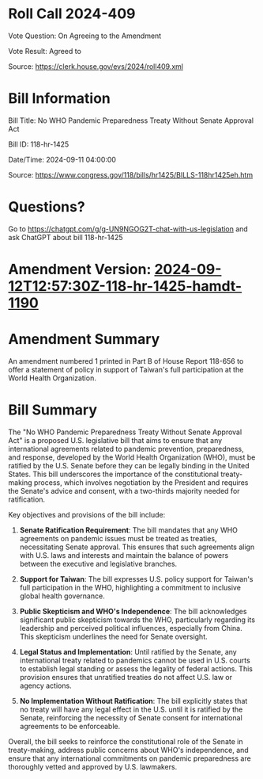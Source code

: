 # Roll Call 2024-409

Vote Question: On Agreeing to the Amendment

Vote Result: Agreed to

Source: https://clerk.house.gov/evs/2024/roll409.xml

# Bill Information

Bill Title: No WHO Pandemic Preparedness Treaty Without Senate Approval Act

Bill ID: 118-hr-1425

Date/Time: 2024-09-11 04:00:00

Source: https://www.congress.gov/118/bills/hr1425/BILLS-118hr1425eh.htm

# Questions?

Go to https://chatgpt.com/g/g-UN9NGOG2T-chat-with-us-legislation and ask ChatGPT about bill 118-hr-1425

# Amendment Version: [2024-09-12T12:57:30Z-118-hr-1425-hamdt-1190](../bills/118-hr-1425/2024-09-12T12:57:30Z-118-hr-1425-hamdt-1190.txt)

# Amendment Summary
An amendment numbered 1 printed in Part B of House Report 118-656 to offer a statement of policy in support of Taiwan's full participation at the World Health Organization.

# Bill Summary
The "No WHO Pandemic Preparedness Treaty Without Senate Approval Act" is a proposed U.S. legislative bill that aims to ensure that any international agreements related to pandemic prevention, preparedness, and response, developed by the World Health Organization (WHO), must be ratified by the U.S. Senate before they can be legally binding in the United States. This bill underscores the importance of the constitutional treaty-making process, which involves negotiation by the President and requires the Senate's advice and consent, with a two-thirds majority needed for ratification.

Key objectives and provisions of the bill include:

1. **Senate Ratification Requirement**: The bill mandates that any WHO agreements on pandemic issues must be treated as treaties, necessitating Senate approval. This ensures that such agreements align with U.S. laws and interests and maintain the balance of powers between the executive and legislative branches.

2. **Support for Taiwan**: The bill expresses U.S. policy support for Taiwan's full participation in the WHO, highlighting a commitment to inclusive global health governance.

3. **Public Skepticism and WHO's Independence**: The bill acknowledges significant public skepticism towards the WHO, particularly regarding its leadership and perceived political influences, especially from China. This skepticism underlines the need for Senate oversight.

4. **Legal Status and Implementation**: Until ratified by the Senate, any international treaty related to pandemics cannot be used in U.S. courts to establish legal standing or assess the legality of federal actions. This provision ensures that unratified treaties do not affect U.S. law or agency actions.

5. **No Implementation Without Ratification**: The bill explicitly states that no treaty will have any legal effect in the U.S. until it is ratified by the Senate, reinforcing the necessity of Senate consent for international agreements to be enforceable.

Overall, the bill seeks to reinforce the constitutional role of the Senate in treaty-making, address public concerns about WHO's independence, and ensure that any international commitments on pandemic preparedness are thoroughly vetted and approved by U.S. lawmakers.
